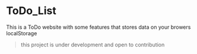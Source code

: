 # ToDo_List
This is  a ToDo website with some features that stores data on your browers localStorage 

> this project is under development and open to contribution
